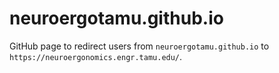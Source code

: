 # neuroergotamu.github.io

GitHub page to redirect users from `neuroergotamu.github.io` to `https://neuroergonomics.engr.tamu.edu/`.